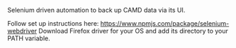 Selenium driven automation to back up CAMD data via its UI.

Follow set up instructions here: https://www.npmjs.com/package/selenium-webdriver
Download Firefox driver for your OS and add its directory to your PATH variable.